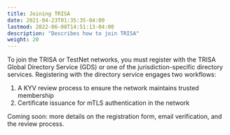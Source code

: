 ```yaml
---
title: Joining TRISA
date: 2021-04-23T01:35:35-04:00
lastmod: 2022-06-08T14:51:13-04:00
description: "Describes how to join TRISA"
weight: 20
---
```


To join the TRISA or TestNet networks, you must register with the TRISA Global Directory Service (GDS) or one of the jurisdiction-specific directory services. Registering with the directory service engages two workflows:

1. A KYV review process to ensure the network maintains trusted membership
2. Certificate issuance for mTLS authentication in the network

Coming soon: more details on the registration form, email verification, and the review process.
